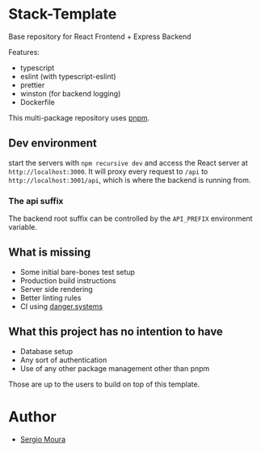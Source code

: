 # Stack-Template

Base repository for React Frontend + Express Backend

Features:
* typescript
* eslint (with typescript-eslint)
* prettier
* winston (for backend logging)
* Dockerfile

This multi-package repository uses [pnpm](https://pnpm.js.org/).

## Dev environment

start the servers with `npm recursive dev` and access the React
server at `http://localhost:3000`. It will proxy every request to
`/api` to `http://localhost:3001/api`, which is where the backend
is running from.

### The api suffix

The backend root suffix can be controlled by the `API_PREFIX`
environment variable.

## What is missing

* Some initial bare-bones test setup
* Production build instructions
* Server side rendering
* Better linting rules
* CI using [danger.systems](https://danger.systems/js/)

## What this project has no intention to have

* Database setup
* Any sort of authentication
* Use of any other package management other than pnpm

Those are up to the users to build on top of this template.

# Author

- [Sergio Moura](https://sergio.moura.ca/)
